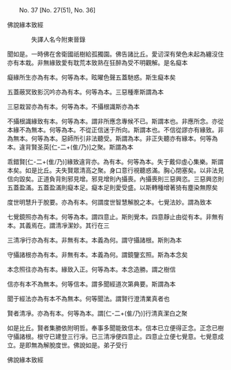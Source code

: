 ﻿　　No. 37 [No. 27(51), No. 36]

佛說緣本致經

　　　　失譯人名今附東晉錄


聞如是。一時佛在舍衛國祇樹給孤獨園。佛告諸比丘。愛讱深有榮色未起為纏沒住亦有本栽。非無緣致愛有耽荒本致熟在狂醉為受不明觀解。是名癡本

癡緣所生亦為有本。何等為本。眩曜色聲五蓋馳惑。斯生癡本矣

五蓋蔽冥致影沉吟亦為有本。何等為本。三惡種牽斯謂為本

三惡栽習亦為有本。何等為本。不攝根識斯亦為本

不攝根識緣致有本。何等為本。謂非所應念專候不已。斯謂本也。非應所念。亦從本緣不為無本。何等為本。不從正信迷于所向。斯謂本也。不信從謬亦有緣致。非為無本。何等為本。惡師所引非法聽受。斯謂為本。非正失聽亦有緣本。何等為本。違背賢圣英[仁-二+(隹/乃)]之聚。斯謂為本

乖錯賢[仁-二+(隹/乃)]緣致違背亦。為有本。何等為本。失于戴仰虛心集樂。斯謂本矣。如是比丘。夫失賢眾清高之聚。身口意行視聽惑滿。胸心閉塞矣。以非法見信向毀矣。正道負背則邪見增。邪見增則內攝喪。內攝喪則三惡興恣。三惡興恣則五蓋盈滿。五蓋盈滿則癡本足。癡本足則愛受盛。以斯轉種增著猗有塵染無際矣

度世明慧升于脫要。亦為有本。何謂度世智慧解脫之本。七覺法妙。謂為致本

七覺鏡照亦為有本。何等為本。謂四意止。斯則覺本。四意靜止由從有本。非無有本。其義焉在。謂清凈潔妙。其行在三

三清凈行亦為有本。非無有本。本義為何。謂守攝諸根。斯則為本

守攝諸根亦為有本。非無有本。本義為何。謂鏡鑒玄照。斯為本念矣

本念照往亦為有本。緣致入正。何等為本。本念造勝。謂之樹信

信亦有本不為無本。何等信本。謂多聞經道次第典要。斯謂為本

聞于經法亦為有本不為無本。何等聞法。謂賢行澄清業真者也

賢者清凈。亦為有本。何等為本。謂[仁-二+(隹/乃)]行清真潔白之聚

如是比丘。賢者集勝依附明哲。奉事多聞能致信本。信本已立便得正念。正念已樹守攝諸根。根守已建登三行凈。已三清凈便四意止。四意止立便七覺意。七覺意成立。是即無為解脫度世。佛說如是。弟子受行

佛說緣本致經
